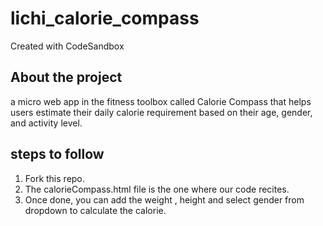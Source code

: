 # lichi_calorie_compass
Created with CodeSandbox

## About the project 
 a micro web app in the fitness toolbox called Calorie Compass that helps users estimate their daily calorie requirement based on their age, gender, and activity level.
 
 ## steps to follow
1. Fork this repo.
2. The calorieCompass.html file is the one where our code recites.
3. Once done, you can add the weight , height and select gender from dropdown to calculate the calorie.
